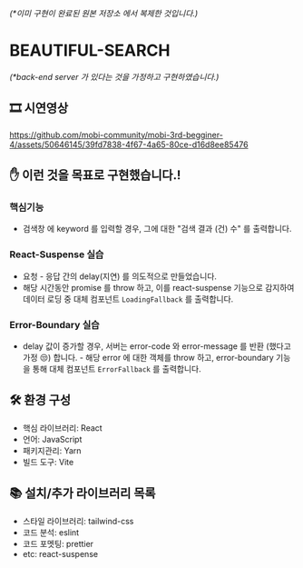 _(\*이미 구현이 완료된 원본 저장소 에서 복제한 것입니다.)_

# BEAUTIFUL-SEARCH
_(*back-end server 가 있다는 것을 가정하고 구현하였습니다.)_

## 🎞️ 시연영상

https://github.com/mobi-community/mobi-3rd-begginer-4/assets/50646145/39fd7838-4f67-4a65-80ce-d16d8ee85476

## ✋ 이런 것을 목표로 구현했습니다.!

### 핵심기능
- 검색창 에 keyword 를 입력할 경우, 그에 대한 "검색 결과 (건) 수" 를 출력합니다.

### React-Suspense 실습
- 요청 - 응답 간의 delay(지연) 를 의도적으로 만들었습니다. 
- 해당 시간동안 promise 를 throw 하고, 이를 react-suspense 기능으로 감지하여 데이터 로딩 중 대체 컴포넌트 `LoadingFallback` 를  출력합니다.

### Error-Boundary 실습
- delay 값이 증가할 경우, 서버는 error-code 와 error-message 를 반환 (했다고 가정 😒) 합니다. - 해당 error 에 대한 객체를 throw 하고, error-boundary 기능을 통해 대체 컴포넌트 `ErrorFallback` 를 출력합니다.

## 🛠 환경 구성
- 핵심 라이브러리: React
- 언어: JavaScript
- 패키지관리: Yarn
- 빌드 도구: Vite

## 📚 설치/추가 라이브러리 목록
 - 스타일 라이브러리: tailwind-css
 - 코드 분석: eslint
 - 코드 포멧팅: prettier
 - etc: react-suspense
